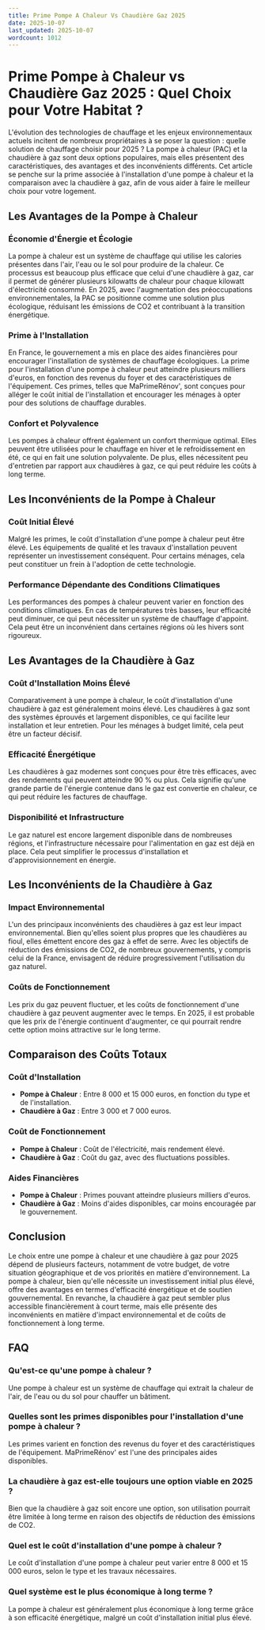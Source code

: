 ```yaml
---
title: Prime Pompe A Chaleur Vs Chaudière Gaz 2025
date: 2025-10-07
last_updated: 2025-10-07
wordcount: 1012
---
```


# Prime Pompe à Chaleur vs Chaudière Gaz 2025 : Quel Choix pour Votre Habitat ?

L'évolution des technologies de chauffage et les enjeux environnementaux actuels incitent de nombreux propriétaires à se poser la question : quelle solution de chauffage choisir pour 2025 ? La pompe à chaleur (PAC) et la chaudière à gaz sont deux options populaires, mais elles présentent des caractéristiques, des avantages et des inconvénients différents. Cet article se penche sur la prime associée à l'installation d'une pompe à chaleur et la comparaison avec la chaudière à gaz, afin de vous aider à faire le meilleur choix pour votre logement.

## Les Avantages de la Pompe à Chaleur

### Économie d'Énergie et Écologie

La pompe à chaleur est un système de chauffage qui utilise les calories présentes dans l'air, l'eau ou le sol pour produire de la chaleur. Ce processus est beaucoup plus efficace que celui d'une chaudière à gaz, car il permet de générer plusieurs kilowatts de chaleur pour chaque kilowatt d'électricité consommé. En 2025, avec l'augmentation des préoccupations environnementales, la PAC se positionne comme une solution plus écologique, réduisant les émissions de CO2 et contribuant à la transition énergétique.

### Prime à l'Installation

En France, le gouvernement a mis en place des aides financières pour encourager l'installation de systèmes de chauffage écologiques. La prime pour l'installation d'une pompe à chaleur peut atteindre plusieurs milliers d'euros, en fonction des revenus du foyer et des caractéristiques de l'équipement. Ces primes, telles que MaPrimeRénov', sont conçues pour alléger le coût initial de l'installation et encourager les ménages à opter pour des solutions de chauffage durables.

### Confort et Polyvalence

Les pompes à chaleur offrent également un confort thermique optimal. Elles peuvent être utilisées pour le chauffage en hiver et le refroidissement en été, ce qui en fait une solution polyvalente. De plus, elles nécessitent peu d'entretien par rapport aux chaudières à gaz, ce qui peut réduire les coûts à long terme.

## Les Inconvénients de la Pompe à Chaleur

### Coût Initial Élevé

Malgré les primes, le coût d'installation d'une pompe à chaleur peut être élevé. Les équipements de qualité et les travaux d'installation peuvent représenter un investissement conséquent. Pour certains ménages, cela peut constituer un frein à l'adoption de cette technologie.

### Performance Dépendante des Conditions Climatiques

Les performances des pompes à chaleur peuvent varier en fonction des conditions climatiques. En cas de températures très basses, leur efficacité peut diminuer, ce qui peut nécessiter un système de chauffage d'appoint. Cela peut être un inconvénient dans certaines régions où les hivers sont rigoureux.

## Les Avantages de la Chaudière à Gaz

### Coût d'Installation Moins Élevé

Comparativement à une pompe à chaleur, le coût d'installation d'une chaudière à gaz est généralement moins élevé. Les chaudières à gaz sont des systèmes éprouvés et largement disponibles, ce qui facilite leur installation et leur entretien. Pour les ménages à budget limité, cela peut être un facteur décisif.

### Efficacité Énergétique

Les chaudières à gaz modernes sont conçues pour être très efficaces, avec des rendements qui peuvent atteindre 90 % ou plus. Cela signifie qu'une grande partie de l'énergie contenue dans le gaz est convertie en chaleur, ce qui peut réduire les factures de chauffage.

### Disponibilité et Infrastructure

Le gaz naturel est encore largement disponible dans de nombreuses régions, et l'infrastructure nécessaire pour l'alimentation en gaz est déjà en place. Cela peut simplifier le processus d'installation et d'approvisionnement en énergie.

## Les Inconvénients de la Chaudière à Gaz

### Impact Environnemental

L'un des principaux inconvénients des chaudières à gaz est leur impact environnemental. Bien qu'elles soient plus propres que les chaudières au fioul, elles émettent encore des gaz à effet de serre. Avec les objectifs de réduction des émissions de CO2, de nombreux gouvernements, y compris celui de la France, envisagent de réduire progressivement l'utilisation du gaz naturel.

### Coûts de Fonctionnement

Les prix du gaz peuvent fluctuer, et les coûts de fonctionnement d'une chaudière à gaz peuvent augmenter avec le temps. En 2025, il est probable que les prix de l'énergie continuent d'augmenter, ce qui pourrait rendre cette option moins attractive sur le long terme.

## Comparaison des Coûts Totaux

### Coût d'Installation

- **Pompe à Chaleur** : Entre 8 000 et 15 000 euros, en fonction du type et de l'installation.
- **Chaudière à Gaz** : Entre 3 000 et 7 000 euros.

### Coût de Fonctionnement

- **Pompe à Chaleur** : Coût de l'électricité, mais rendement élevé.
- **Chaudière à Gaz** : Coût du gaz, avec des fluctuations possibles.

### Aides Financières

- **Pompe à Chaleur** : Primes pouvant atteindre plusieurs milliers d'euros.
- **Chaudière à Gaz** : Moins d'aides disponibles, car moins encouragée par le gouvernement.

## Conclusion

Le choix entre une pompe à chaleur et une chaudière à gaz pour 2025 dépend de plusieurs facteurs, notamment de votre budget, de votre situation géographique et de vos priorités en matière d'environnement. La pompe à chaleur, bien qu'elle nécessite un investissement initial plus élevé, offre des avantages en termes d'efficacité énergétique et de soutien gouvernemental. En revanche, la chaudière à gaz peut sembler plus accessible financièrement à court terme, mais elle présente des inconvénients en matière d'impact environnemental et de coûts de fonctionnement à long terme.

## FAQ

### Qu'est-ce qu'une pompe à chaleur ?

Une pompe à chaleur est un système de chauffage qui extrait la chaleur de l'air, de l'eau ou du sol pour chauffer un bâtiment.

### Quelles sont les primes disponibles pour l'installation d'une pompe à chaleur ?

Les primes varient en fonction des revenus du foyer et des caractéristiques de l'équipement. MaPrimeRénov' est l'une des principales aides disponibles.

### La chaudière à gaz est-elle toujours une option viable en 2025 ?

Bien que la chaudière à gaz soit encore une option, son utilisation pourrait être limitée à long terme en raison des objectifs de réduction des émissions de CO2.

### Quel est le coût d'installation d'une pompe à chaleur ?

Le coût d'installation d'une pompe à chaleur peut varier entre 8 000 et 15 000 euros, selon le type et les travaux nécessaires.

### Quel système est le plus économique à long terme ?

La pompe à chaleur est généralement plus économique à long terme grâce à son efficacité énergétique, malgré un coût d'installation initial plus élevé.